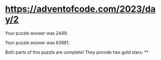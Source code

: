 # https://adventofcode.com/2023/day/2

Your puzzle answer was 2449.

Your puzzle answer was 63981.

Both parts of this puzzle are complete! They provide two gold stars: **

